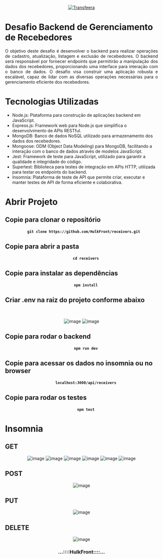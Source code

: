 <p align="center">
    <a href="https://transfeera.com/">
        <img src="https://startups.com.br/wp-content/uploads/2023/01/1200x675-2023-01-11T100834.723.jpg" alt="Transfeera">
    </a>
</p>
<h1 align="left">
    <b>Desafio Backend de Gerenciamento de Recebedores</b>
    <br>
  
</h1>
<p align="justify">O objetivo deste desafio é desenvolver o backend para realizar operações de cadastro, atualização, listagem e exclusão de recebedores. 
     O backend será responsável por fornecer endpoints que permitirão a manipulação dos dados dos recebedores, proporcionando uma interface para interação com o banco de dados.
     O desafio visa construir uma aplicação robusta e escalável, capaz de lidar com as diversas operações necessárias para o gerenciamento eficiente dos recebedores.</p>
<div align="left">

# Tecnologias Utilizadas
* Node.js: Plataforma para construção de aplicações backend em JavaScript.
* Express.js: Framework web para Node.js que simplifica o desenvolvimento de APIs RESTful.
* MongoDB: Banco de dados NoSQL utilizado para armazenamento dos dados dos recebedores.
* Mongoose: ODM (Object Data Modeling) para MongoDB, facilitando a interação com o banco de dados através de modelos JavaScript.
* Jest: Framework de teste para JavaScript, utilizado para garantir a qualidade e integridade do código.
* Supertest: Biblioteca para testes de integração em APIs HTTP, utilizada para testar os endpoints do backend.
* Insomnia: Plataforma de teste de API que permite criar, executar e manter testes de API de forma eficiente e colaborativa.

# Abrir Projeto
    

## Copie para clonar o repositório

<h4 align="center">

    
      git clone https://github.com/HulkFront/receivers.git
</h4>


## Copie para abrir a pasta
  
<h4 align="center">

        cd receivers
</h4>

## Copie para instalar as dependências

<h4 align="center">


        npm install
</h4>

## Criar .env na raiz do projeto conforme abaixo

<div align="center">
    <br/>
    
![image](https://github.com/HulkFront/receivers/assets/62362001/a27f09cd-b845-4881-b4af-c9b3d70d1161)
![image](https://github.com/HulkFront/receivers/assets/62362001/26f73420-5d4f-42d5-b47d-c5feb8bfe5b3)
</div>


## Copie para rodar o backend

<h4 align="center">


        npm run dev
</h4>

## Copie para acessar os dados no insomnia ou no browser
<h4 align="center">


        localhost:3000/api/receivers
</h4>

## Copie para rodar os testes

<h4 align="center">


        npm test
</h4>



# Insomnia

## GET
<div align="center">
    
![image](https://github.com/HulkFront/receivers/assets/62362001/00d8fb34-e4db-4647-9fcc-f381b3d14d6e)
![image](https://github.com/HulkFront/receivers/assets/62362001/11b5bbe2-4dab-41b5-83d3-51e3b82f5679)
![image](https://github.com/HulkFront/receivers/assets/62362001/7674e739-8460-4990-8096-816883c9a71b)
![image](https://github.com/HulkFront/receivers/assets/62362001/f44eb2ea-00b0-4535-87f6-26155bd410c9)
![image](https://github.com/HulkFront/receivers/assets/62362001/142fb536-e66c-44e9-8684-e3f8e77e8783)
![image](https://github.com/HulkFront/receivers/assets/62362001/188b5cd1-ec49-44c5-a8b0-50fc90085a0c)
</div>

## POST
<div align="center">

![image](https://github.com/HulkFront/receivers/assets/62362001/d806cf09-05fc-41fb-a942-be9d1131d18d)
</div>

## PUT
<div align="center">

![image](https://github.com/HulkFront/receivers/assets/62362001/df91cb30-b969-482c-a12a-8e58235c3277)
</div>

## DELETE
<div align="center">

![image](https://github.com/HulkFront/receivers/assets/62362001/e5a09664-5fb9-4d26-8b77-640b4c862d2c)
</div>

<h3 align="center">...::::HulkFront::::...</h3>
